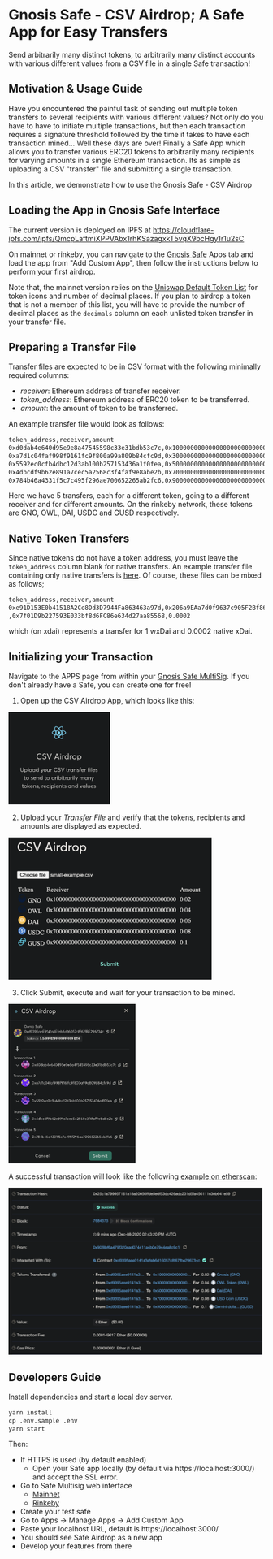 # Gnosis Safe - CSV Airdrop; A Safe App for Easy Transfers

Send arbitrarily many distinct tokens, to arbitrarily many distinct accounts with various different values from a CSV file in a single Safe transaction!

## Motivation & Usage Guide

Have you encountered the painful task of sending out multiple token transfers to several recipients with various different values?
Not only do you have to have to initiate multiple transactions, but then each transaction requires a signature threshold followed by the time it takes to have each transaction mined...
Well these days are over!
Finally a Safe App which allows you to transfer various ERC20 tokens to arbitrarily many recipients for varying amounts in a single Ethereum transaction.
Its as simple as uploading a CSV "transfer" file and submitting a single transaction.

In this article, we demonstrate how to use the Gnosis Safe - CSV Airdrop

## Loading the App in Gnosis Safe Interface

The current version is deployed on IPFS at
https://cloudflare-ipfs.com/ipfs/QmcpLaftmiXPPVAbx1rhKSazagxkT5vqX9bcHgy1r1u2sC

On mainnet or rinkeby, you can navigate to the [Gnosis Safe](https://gnosis-safe.io/app/) Apps tab and load the app from "Add Custom App", then follow the instructions below to perform your first airdrop.

Note that, the mainnet version relies on the [Uniswap Default Token List](https://tokenlists.org/token-list?url=https://gateway.ipfs.io/ipns/tokens.uniswap.org) for token icons and number of decimal places. If you plan to airdrop a token that is not a member of this list, you will have to provide the number of decimal places as the `decimals` column on each unlisted token transfer in your transfer file.

## Preparing a Transfer File

Transfer files are expected to be in CSV format with the following minimally required columns:

- _receiver_: Ethereum address of transfer receiver.
- _token_address_: Ethereum address of ERC20 token to be transferred.
- _amount_: the amount of token to be transferred.

An example transfer file would look as follows:

```
token_address,receiver,amount
0xd0dab4e640d95e9e8a47545598c33e31bdb53c7c,0x1000000000000000000000000000000000000000,0.02
0xa7d1c04faf998f9161fc9f800a99a809b84cfc9d,0x3000000000000000000000000000000000000000,0.04
0x5592ec0cfb4dbc12d3ab100b257153436a1f0fea,0x5000000000000000000000000000000000000000,0.06
0x4dbcdf9b62e891a7cec5a2568c3f4faf9e8abe2b,0x7000000000000000000000000000000000000000,0.08
0x784b46a4331f5c7c495f296ae700652265ab2fc6,0x9000000000000000000000000000000000000000,0.10
```

Here we have 5 transfers, each for a different token, going to a different receiver and for different amounts. On the rinkeby network, these tokens are GNO, OWL, DAI, USDC and GUSD respectively.

## Native Token Transfers

Since native tokens do not have a token address, you must leave the `token_address` column blank for native transfers. An example transfer file containing only native transfers is [here](test_data/native-token.csv). Of course, these files can be mixed as follows;

```
token_address,receiver,amount
0xe91D153E0b41518A2Ce8Dd3D7944Fa863463a97d,0x206a9EAa7d0f9637c905F2Bf86aCaB363Abb418c,1
,0x7f01D9b227593E033bf8d6FC86e634d27aa85568,0.0002
```

which (on xdai) represents a transfer for 1 wxDai and 0.0002 native xDai.

## Initializing your Transaction

Navigate to the APPS page from within your [Gnosis Safe MultiSig](http://gnosis-safe.io/app). If you don't already have a Safe, you can create one for free!

1. Open up the CSV Airdrop App, which looks like this:

<img src="./public/tutorial/App-screen.png" width="200">

2. Upload your _Transfer File_ and verify that the tokens, recipients and amounts are displayed as expected.

<img src="./public/tutorial/File-uploaded.png" width="400">

3. Click Submit, execute and wait for your transaction to be mined.

<img src="./public/tutorial/Transaction-submission.png" width="250">

A successful transaction will look like the following [example on etherscan](https://rinkeby.etherscan.io/tx/0x25c1a799957161a18a20056ffde5edf53dc426adc231d5fa456111e3eb641e59):

<img src="./public/tutorial/tx-success.png" width="500">

## Developers Guide

Install dependencies and start a local dev server.

```
yarn install
cp .env.sample .env
yarn start
```

Then:

- If HTTPS is used (by default enabled)
  - Open your Safe app locally (by default via https://localhost:3000/) and accept the SSL error.
- Go to Safe Multisig web interface
  - [Mainnet](https://app.gnosis-safe.io)
  - [Rinkeby](https://rinkeby.gnosis-safe.io/app)
- Create your test safe
- Go to Apps -> Manage Apps -> Add Custom App
- Paste your localhost URL, default is https://localhost:3000/
- You should see Safe Airdrop as a new app
- Develop your features from there
